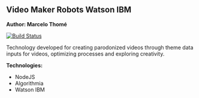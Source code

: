  
## Video Maker Robots Watson IBM
**Author: Marcelo Thomé**

[![Build Status](https://img.shields.io/badge/Watson-IBM-download-green.svg)](https://cloud.ibm.com/catalog?search=label:lite&category=ai)

Technology developed for creating parodonized videos through theme data inputs for videos,
optimizing processes and exploring creativity.

**Technologies:**
* NodeJS
* Algorithmia
* Watson IBM

